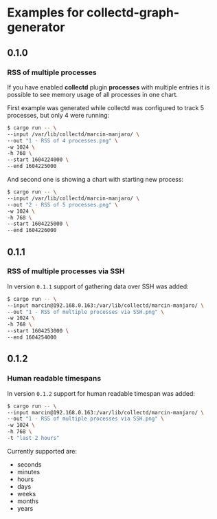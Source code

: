 # Examples for collectd-graph-generator

## 0.1.0

### RSS of multiple processes

If you have enabled **collectd** plugin **processes** with multiple entries it is possible to see memory usage of all processes in one chart.

First example was generated while collectd was configured to track 5 processes, but only 4 were running:

```bash
$ cargo run -- \
--input /var/lib/collectd/marcin-manjaro/ \
--out "1 - RSS of 4 processes.png" \
-w 1024 \
-h 768 \
--start 1604224000 \
--end 1604225000
```

And second one is showing a chart with starting new process:

```bash
$ cargo run -- \
--input /var/lib/collectd/marcin-manjaro/ \
--out "2 - RSS of 5 processes.png" \
-w 1024 \
-h 768 \
--start 1604225000 \
--end 1604226000
```

## 0.1.1

### RSS of multiple processes via SSH

In version `0.1.1` support of gathering data over SSH was added:

```bash
$ cargo run -- \
--input marcin@192.168.0.163:/var/lib/collectd/marcin-manjaro/ \
--out "1 - RSS of multiple processes via SSH.png" \
-w 1024 \
-h 768 \
--start 1604253000 \
--end 1604254000
```

## 0.1.2

### Human readable timespans

In version `0.1.2` support for human readable timespan was added:

```bash
$ cargo run -- \
--input marcin@192.168.0.163:/var/lib/collectd/marcin-manjaro/ \
--out "1 - RSS of multiple processes via SSH.png" \
-w 1024 \
-h 768 \
-t "last 2 hours"
```

Currently supported are:
- seconds
- minutes
- hours
- days
- weeks
- months
- years